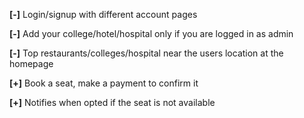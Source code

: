 **[-]** Login/signup with different account pages

**[-]** Add your college/hotel/hospital only if you are logged in as admin

**[-]** Top restaurants/colleges/hospital near the users location at the homepage

**[+]** Book a seat, make a payment to confirm it

**[+]** Notifies when opted if the seat is not available
